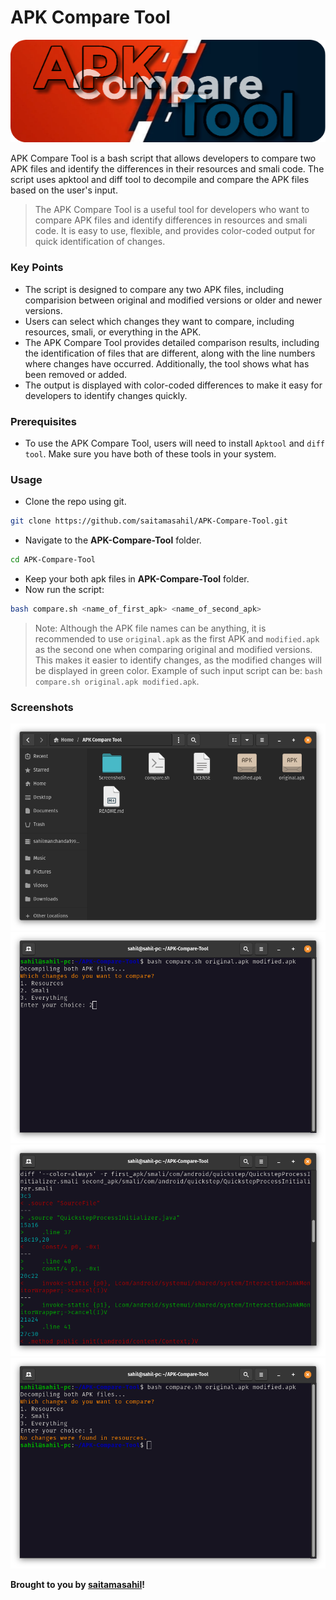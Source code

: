 # APK Compare Tool

![Banner](screenshots/banner.png)

APK Compare Tool is a bash script that allows developers to compare two APK files and identify the differences in their resources and smali code. The script uses apktool and diff tool to decompile and compare the APK files based on the user's input.
> The APK Compare Tool is a useful tool for developers who want to compare APK files and identify differences in resources and smali code. It is easy to use, flexible, and provides color-coded output for quick identification of changes.

### Key Points
- The script is designed to compare any two APK files, including comparision between original and modified versions or older and newer versions.
- Users can select which changes they want to compare, including resources, smali, or everything in the APK.
- The APK Compare Tool provides detailed comparison results, including the identification of files that are different, along with the line numbers where changes have occurred. Additionally, the tool shows what has been removed or added.
- The output is displayed with color-coded differences to make it easy for developers to identify changes quickly.

### Prerequisites
- To use the APK Compare Tool, users will need to install `Apktool` and `diff tool`. Make sure you have both of these tools in your system.

### Usage
- Clone the repo using git.
```sh
git clone https://github.com/saitamasahil/APK-Compare-Tool.git
```
- Navigate to the **APK-Compare-Tool** folder.
```sh
cd APK-Compare-Tool
```
- Keep your both apk files in **APK-Compare-Tool** folder.
- Now run the script:
```sh
bash compare.sh <name_of_first_apk> <name_of_second_apk>
```
> Note: Although the APK file names can be anything, it is recommended to use `original.apk` as the first APK and `modified.apk` as the second one when comparing original and modified versions. This makes it easier to identify changes, as the modified changes will be displayed in green color. Example of such input script can be: `bash compare.sh original.apk modified.apk`.

### Screenshots
![Screenshot1](screenshots/screenshot1.png)
![Screenshot2](screenshots/screenshot2.png)
![Screenshot3](screenshots/screenshot3.png)
![Screenshot4](screenshots/screenshot4.png)

**Brought to you by [saitamasahil](https://github.com/saitamasahil)!**